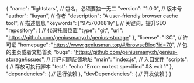 {
  "name": "lightstars", // 包名，必须要独一无二
  "version": "1.0.0", // 版本号
  "author": "liuyan", // 作者
  "description": "A user-friendly browser cache tool", // 描述信息
  "keywords": ["975700681ly"], // 关键词，提升SEO
  "repository": {
    // 代码托管位置
    "type": "git",
    "url": "https://github.com/geniusmanyxh/genius-storage"
  },
  "license": "ISC", // 许可证
  "homepage": "https://www.geniusman.top/#/browseBlog?id=70", // 包的主页或者文档首页
  "bugs": "https://github.com/geniusmanyxh/genius-storage/issues", // 用户问题反馈地址
  "main": "index.js", // 入口文件
  "scripts": {
    // 存放可执行脚本
    "test": "echo \"Error: no test specified\" && exit 1"
  },
  "dependencies": {
    // 运行依赖
  },
  "devDependencies": {
    // 开发依赖
  }
}

